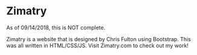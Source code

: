 # Zimatry

As of 09/14/2018, this is NOT complete.

Zimatry is a website that is designed by Chris Fulton using Bootstrap. This was
all written in HTML/CSS/JS. Visit Zimatry.com to check out my work!
